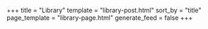 +++
title = "Library"
template = "library-post.html"
sort_by = "title"
page_template = "library-page.html"
generate_feed = false
+++
